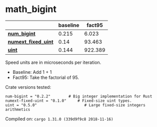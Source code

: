 # math_bigint
| | baseline | fact95 |
| --- | --- | --- |
| **[num_bigint](https://crates.io/crates/num_bigint)** | 0.215 | 6.023 |
| **[numext_fixed_uint](https://crates.io/crates/numext_fixed_uint)** | 0.14 | 93.463 |
| **[uint](https://crates.io/crates/uint)** | 0.144 | 922.389 |

Speed units are in microseconds per iteration.

* Baseline: Add 1 + 1
* Fact95: Take the factorial of 95.

Crate versions tested:

    num-bigint = "0.2.2"        # Big integer implementation for Rust
    numext-fixed-uint = "0.1.0"     # Fixed-size uint types.
    uint = "0.5.0"                     # Large fixed-size integers arithmetics

Compiled on: `cargo 1.31.0 (339d9f9c8 2018-11-16)`